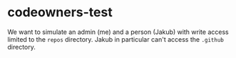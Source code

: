 # codeowners-test

We want to simulate an admin (me) and a person (Jakub) with write access limited to the `repos` directory.
Jakub in particular can't access the `.github` directory.
